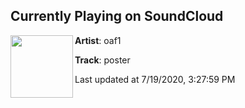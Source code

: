 ## Currently Playing on SoundCloud

[<img align="left" width="100" src="https://i1.sndcdn.com/artworks-an8CTt5Vj9e1ZTld-Fp2pkg-t50x50.jpg">](https://soundcloud.com/oaf1/poster)

**Artist**: oaf1 

**Track**: poster

Last updated at 7/19/2020, 3:27:59 PM
